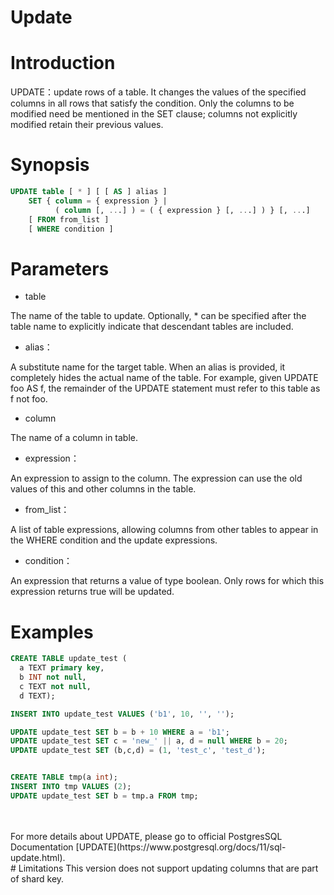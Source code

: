 # Update

# Introduction
UPDATE：update rows of a table.  It changes the values of the specified columns in all rows that satisfy the condition. Only the columns to be modified need be mentioned in the SET clause; columns not explicitly modified retain their previous values.<br />

<a name="Q0GXS"></a>
# Synopsis
```sql
UPDATE table [ * ] [ [ AS ] alias ]
    SET { column = { expression } |
          ( column [, ...] ) = ( { expression } [, ...] ) } [, ...]
    [ FROM from_list ]
    [ WHERE condition ]
```


<a name="Lq8LN"></a>
# Parameters

- table

The name of the table to update. Optionally, * can be specified after the table name to explicitly indicate that descendant tables are included.<br />

- alias：

A substitute name for the target table. When an alias is provided, it completely hides the actual name of the table. For example, given UPDATE foo AS f, the remainder of the UPDATE statement must refer to this table as f not foo.

- column

The name of a column in table.<br />

- expression：

An expression to assign to the column. The expression can use the old values of this and other columns in the table.

- from_list：

A list of table expressions, allowing columns from other tables to appear in the WHERE condition and the update expressions.

 

- condition：

An expression that returns a value of type boolean. Only rows for which this expression returns true will be updated.<br />

<a name="QpThI"></a>
# Examples
```sql
CREATE TABLE update_test (
  a TEXT primary key, 
  b INT not null, 
  c TEXT not null, 
  d TEXT);  

INSERT INTO update_test VALUES ('b1', 10, '', '');

UPDATE update_test SET b = b + 10 WHERE a = 'b1';
UPDATE update_test SET c = 'new_' || a, d = null WHERE b = 20;
UPDATE update_test SET (b,c,d) = (1, 'test_c', 'test_d'); 


CREATE TABLE tmp(a int);
INSERT INTO tmp VALUES (2);
UPDATE update_test SET b = tmp.a FROM tmp;
```

<br />
<br />For more details about UPDATE, please go to official PostgresSQL Documentation [UPDATE](https://www.postgresql.org/docs/11/sql-update.html).<br />
<a name="YCpZr"></a>
# Limitations
This version does not support updating columns that are part of shard key.<br />

